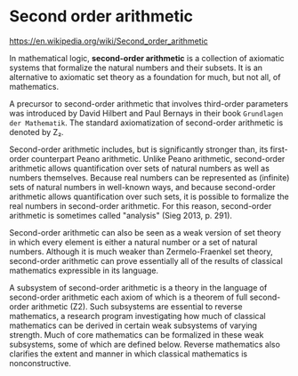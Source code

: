 # Second order arithmetic

https://en.wikipedia.org/wiki/Second_order_arithmetic

In mathematical logic, **second-order arithmetic** is a collection of axiomatic systems that formalize the natural numbers and their subsets. It is an alternative to axiomatic set theory as a foundation for much, but not all, of mathematics.

A precursor to second-order arithmetic that involves third-order parameters was introduced by David Hilbert and Paul Bernays in their book `Grundlagen der Mathematik`. The standard axiomatization of second-order arithmetic is denoted by Z₂.


Second-order arithmetic includes, but is significantly stronger than, its first-order counterpart Peano arithmetic. Unlike Peano arithmetic, second-order arithmetic allows quantification over sets of natural numbers as well as numbers themselves. Because real numbers can be represented as (infinite) sets of natural numbers in well-known ways, and because second-order arithmetic allows quantification over such sets, it is possible to formalize the real numbers in second-order arithmetic. For this reason, second-order arithmetic is sometimes called "analysis" (Sieg 2013, p. 291).

Second-order arithmetic can also be seen as a weak version of set theory in which every element is either a natural number or a set of natural numbers. Although it is much weaker than Zermelo-Fraenkel set theory, second-order arithmetic can prove essentially all of the results of classical mathematics expressible in its language.

A subsystem of second-order arithmetic is a theory in the language of second-order arithmetic each axiom of which is a theorem of full second-order arithmetic (Z2). Such subsystems are essential to reverse mathematics, a research program investigating how much of classical mathematics can be derived in certain weak subsystems of varying strength. Much of core mathematics can be formalized in these weak subsystems, some of which are defined below. Reverse mathematics also clarifies the extent and manner in which classical mathematics is nonconstructive.

